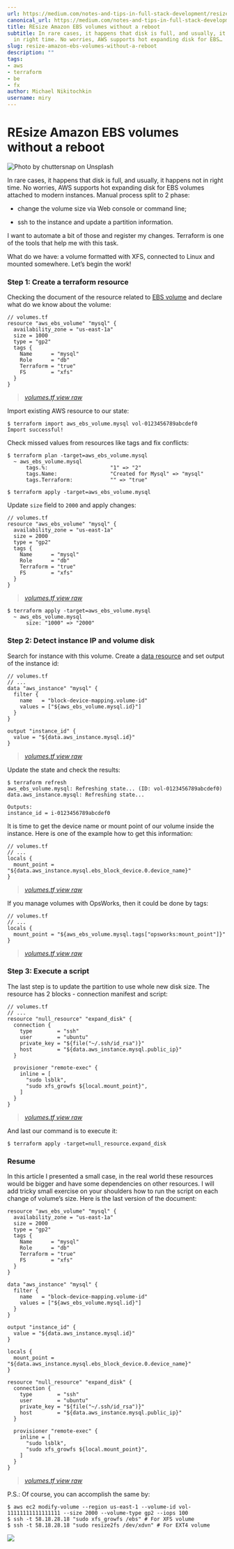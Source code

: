 ```yaml
---
url: https://medium.com/notes-and-tips-in-full-stack-development/resize-amazon-ebs-volumes-without-a-reboot-ca118b010b44
canonical_url: https://medium.com/notes-and-tips-in-full-stack-development/resize-amazon-ebs-volumes-without-a-reboot-ca118b010b44
title: REsize Amazon EBS volumes without a reboot
subtitle: In rare cases, it happens that disk is full, and usually, it happens not
  in right time. No worries, AWS supports hot expanding disk for EBS…
slug: resize-amazon-ebs-volumes-without-a-reboot
description: ""
tags:
- aws
- terraform
- be
- fx
author: Michael Nikitochkin
username: miry
---
```


# REsize Amazon EBS volumes without a reboot

![Photo by chuttersnap on Unsplash](/assets/2018-03-12-resize-amazon-ebs-volumes-without-a-reboot-1_KaQSz3BTS74PQcbsOpFg3A.jpeg)

In rare cases, it happens that disk is full, and usually, it happens not in right time. No worries, AWS supports hot expanding disk for EBS volumes attached to modern instances. Manual process split to 2 phase:

* change the volume size via Web console or command line;

* ssh to the instance and update a partition information.

I want to automate a bit of those and register my changes. Terraform is one of the tools that help me with this task.

What do we have: a volume formatted with XFS, connected to Linux and mounted somewhere. Let’s begin the work!

### Step 1: Create a terraform resource

Checking the document of the resource related to [EBS volume](https://www.terraform.io/docs/providers/aws/r/ebs_volume.html) and declare what do we know about the volume:

```
// volumes.tf
resource "aws_ebs_volume" "mysql" {
  availability_zone = "us-east-1a"
  size = 1000
  type = "gp2"
  tags {
    Name      = "mysql"
    Role      = "db"
    Terraform = "true"
    FS        = "xfs"
  }
}
```
> *[volumes.tf view raw](https://gist.githubusercontent.com/miry/acc89e8257184e040c88c1d5aed65e90/raw/8368f0914f7627983aba0352a29bf67bf18d88d9/volumes.tf)*

Import existing AWS resource to our state:

```
$ terraform import aws_ebs_volume.mysql vol-0123456789abcdef0
Import successful!
```

Check missed values from resources like tags and fix conflicts:

```
$ terraform plan -target=aws_ebs_volume.mysql
  ~ aws_ebs_volume.mysql
      tags.%:                    "1" => "2"
      tags.Name:                 "Created for Mysql" => "mysql"
      tags.Terraform:            "" => "true"
```

```
$ terraform apply -target=aws_ebs_volume.mysql
```

Update `size` field to `2000` and apply changes:

```
// volumes.tf
resource "aws_ebs_volume" "mysql" {
  availability_zone = "us-east-1a"
  size = 2000
  type = "gp2"
  tags {
    Name      = "mysql"
    Role      = "db"
    Terraform = "true"
    FS        = "xfs"
  }
}
```
> *[volumes.tf view raw](https://gist.githubusercontent.com/miry/aa6b80fd71223667e6698e58a11ff7be/raw/b2b0735b1e96da8faebb4ff1db3ada09f51cf4e0/volumes.tf)*

```
$ terraform apply -target=aws_ebs_volume.mysql
  ~ aws_ebs_volume.mysql
      size: "1000" => "2000"
```

### Step 2: Detect instance IP and volume disk

Search for instance with this volume. Create a [data resource](https://www.terraform.io/docs/providers/aws/d/instance.html) and set output of the instance id:

```
// volumes.tf
// ...
data "aws_instance" "mysql" {
  filter {
    name   = "block-device-mapping.volume-id"
    values = ["${aws_ebs_volume.mysql.id}"]
  }
}

output "instance_id" {
  value = "${data.aws_instance.mysql.id}"
}
```
> *[volumes.tf view raw](https://gist.githubusercontent.com/miry/e2a9d5c3410270b3001b94ba94cc7039/raw/4a8924df25718782d31387370680ef9817ceb114/volumes.tf)*

Update the state and check the results:

```
$ terraform refresh 
aws_ebs_volume.mysql: Refreshing state... (ID: vol-0123456789abcdef0)
data.aws_instance.mysql: Refreshing state...
```

```
Outputs:
instance_id = i-0123456789abcdef0
```

It is time to get the device name or mount point of our volume inside the instance. Here is one of the example how to get this information:

```
// volumes.tf
// ...
locals {
  mount_point = "${data.aws_instance.mysql.ebs_block_device.0.device_name}"
}

```
> *[volumes.tf view raw](https://gist.githubusercontent.com/miry/c5914d0b44eca51f2d227a970aa8d523/raw/c09db94a7b1e8c5dedbaa5ecc1099a3457fd7093/volumes.tf)*

If you manage volumes with OpsWorks, then it could be done by tags:

```
// volumes.tf
// ...
locals {
  mount_point = "${aws_ebs_volume.mysql.tags["opsworks:mount_point"]}"
}
```
> *[volumes.tf view raw](https://gist.githubusercontent.com/miry/311dd314cd445255650a81c7fef9d2da/raw/1917f6c7eafee25ba737810c761d7811d55de0a3/volumes.tf)*

### Step 3: Execute a script

The last step is to update the partition to use whole new disk size. The resource has 2 blocks - connection manifest and script:

```
// volumes.tf
// ...
resource "null_resource" "expand_disk" {
  connection {
    type        = "ssh"
    user        = "ubuntu"
    private_key = "${file("~/.ssh/id_rsa")}"
    host        = "${data.aws_instance.mysql.public_ip}"
  }
  
  provisioner "remote-exec" {
    inline = [
      "sudo lsblk",
      "sudo xfs_growfs ${local.mount_point}",
    ]
  }
}
```
> *[volumes.tf view raw](https://gist.githubusercontent.com/miry/eb5224a8c55958735a403780495ce53e/raw/0952ba95a154c2c594da186d976630f14f0c4414/volumes.tf)*

And last our command is to execute it:

```
$ terraform apply -target=null_resource.expand_disk
```

### Resume

In this article I presented a small case, in the real world these resources would be bigger and have some dependencies on other resources. I will add tricky small exercise on your shoulders how to run the script on each change of volume’s size. Here is the last version of the document:

```
resource "aws_ebs_volume" "mysql" {
  availability_zone = "us-east-1a"
  size = 2000
  type = "gp2"
  tags {
    Name      = "mysql"
    Role      = "db"
    Terraform = "true"
    FS        = "xfs"
  }
}

data "aws_instance" "mysql" {
  filter {
    name   = "block-device-mapping.volume-id"
    values = ["${aws_ebs_volume.mysql.id}"]
  }
}

output "instance_id" {
  value = "${data.aws_instance.mysql.id}"
}

locals {
  mount_point = "${data.aws_instance.mysql.ebs_block_device.0.device_name}"
}

resource "null_resource" "expand_disk" {
  connection {
    type        = "ssh"
    user        = "ubuntu"
    private_key = "${file("~/.ssh/id_rsa")}"
    host        = "${data.aws_instance.mysql.public_ip}"
  }
  
  provisioner "remote-exec" {
    inline = [
      "sudo lsblk",
      "sudo xfs_growfs ${local.mount_point}",
    ]
  }
}
```
> *[volumes.tf view raw](https://gist.githubusercontent.com/miry/51083c39541a2b034ad863616c79bbf6/raw/785e19b844776043f2218b15924020bbe6b4c732/volumes.tf)*

P.S.: Of course, you can accomplish the same by:

```
$ aws ec2 modify-volume --region us-east-1 --volume-id vol-11111111111111111 --size 2000 --volume-type gp2 --iops 100
$ ssh -t 58.18.28.18 "sudo xfs_growfs /ebs" # For XFS volume
$ ssh -t 58.18.28.18 "sudo resize2fs /dev/xdvn" # For EXT4 volume
```

![](/assets/2018-03-12-resize-amazon-ebs-volumes-without-a-reboot-1_191jZ4P6L-uGpX-7Fs1zGg.png)


